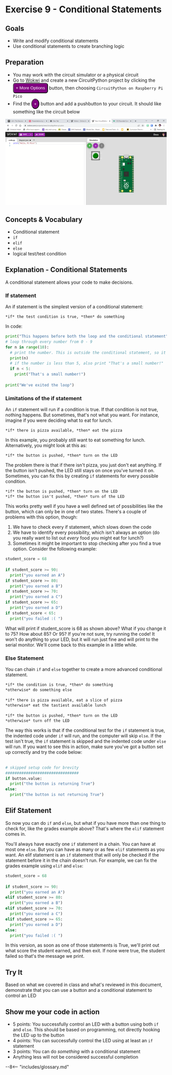 # Exercise 9 - Conditional Statements

## Goals
- Write and modify conditional statements
- Use conditional statements to create branching logic

## Preparation
- You may work with the circuit simulator or a physical circuit
- Go to [Wokwi](https://wokwi.com/) and create a new CircuitPython project by clicking the <button style="color:white;background-color:purple;padding:.5em;border-radius:.5em;">+ More Options</button> button, then choosing `CircuitPython on Raspberry Pi Pico`
- Find the <button style="color:white;background-color:purple;padding:.5em;border-radius:50%"> + </button> button and add a pushbutton to your circuit. It should like something like the circuit below

![pi pico and pushbutton](../../img/circuitsim-screenshots/button-screenshot-2.png)

## Concepts & Vocabulary
- Conditional statement
- `if`
- `elif`
- `else`
- logical test/test condition

## Explanation - Conditional Statements

A conditional statement allows your code to make decisions.

### If statement

An if statement is the simplest version of a conditional statement:

    *if* the test condition is true, *then* do something

In code:

```python
print("This happens before both the loop and the conditional statement")
# loop through every number from 0 - 9
for n in range(10):
  # print the number. This is outside the conditional statement, so it happens every time
  print(n)
  # if the number is less than 5, also print "That's a small number!"
  if n < 5:
    print("That's a small number!")

print("We've exited the loop")
```

### Limitations of the if statement

An `if` statement will run if a condition is true. If that condition is not true, nothing happens. But sometimes, that's not what you want. For instance, imagine if you were deciding what to eat for lunch.

    *if* there is pizza available, *then* eat the pizza

In this example, you probably still want to eat something for lunch. Alternatively, you might look at this as: 

    *if* the button is pushed, *then* turn on the LED

The problem there is that if there isn't pizza, you just don't eat anything. If the button isn't pushed, the LED still stays on once you've turned it on. Sometimes, you can fix this by creating `if` statements for every possible condition.

    *if* the button is pushed, *then* turn on the LED
    *if* the button isn't pushed, *then* turn of the LED

This works pretty well if you have a well defined set of possibilities like the button, which can only be in one of two states. There's a couple of problems with this option, though:

1. We have to check every if statement, which slows down the code
2. We have to identify every possibility, which isn't always an option (do you really want to list out *every* food you might eat for lunch?)
3. Sometimes it might be important to stop checking after you find a true option. Consider the following example:

```python
student_score = 68

if student_score >= 90:
  print("you earned an A")
if student_score >= 80:
  print("you earned a B")
if student_score >= 70:
  print("you earned a C")
if student_score >= 65:
  print("you earned a D")
if student_score < 65:
  print("you failed :( ")
```

What will print if student_score is 68 as shown above? What if you change it to 75? How about 85? Or 95? If you're not sure, try running the code! It won't do anything to your LED, but it will run just fine and will print to the serial monitor. We'll come back to this example in a little while.

### Else Statement

You can chain `if` and `else` together to create a more advanced conditional statement.

    *if* the condition is true, *then* do something
    *otherwise* do something else

    *if* there is pizza available, eat a slice of pizza
    *otherwise* eat the tastiest available lunch

    *if* the button is pushed, *then* turn on the LED
    *otherwise* turn off the LED

The way this works is that if the conditional test for the `if` statement is true, the indented code under `if` will run, and the computer will skip `else`. If the test isn't true, the `if` statement is skipped and the indented code under `else` will run. If you want to see this in action, make sure you've got a button set up correctly and try the code below:

```python

# skipped setup code for brevity
################################
if button.value:
  print("the button is returning True")
else:
  print("the button is not returning True")
```

## Elif Statement

So now you can do `if` and `else`, but what if you have more than one thing to check for, like the grades example above? That's where the `elif` statement comes in.

You'll always have exactly one `if` statement in a chain. You can have at most one `else`. But you can have as many or as few `elif` statements as you want. An elif statement is an `if` statement that will only be checked if the statement before it in the chain doesn't run. For example, we can fix the grades example using `elif` and `else`:

```python
student_score = 68

if student_score >= 90:
  print("you earned an A")
elif student_score >= 80:
  print("you earned a B")
elif student_score >= 70:
  print("you earned a C")
elif student_score >= 65:
  print("you earned a D")
else:
  print("you failed :( ")
```

In this version, as soon as one of those statements is True, we'll print out what score the student earned, and then exit. If none were true, the student failed so that's the message we print.

## Try It

Based on what we covered in class and what's reviewed in this document, demonstrate that you can use a button and a conditional statement to control an LED

## Show me your code in action

- 5 points: You successfully control an LED with a button using both `if` and `else`. This should be based on programming, not directly hooking the LED up to the button
- 4 points: You can successfully control the LED using at least an `if` statement
- 3 points: You can do *something* with a conditional statement
- Anything less will not be considered successful completion

--8<-- "includes/glossary.md"